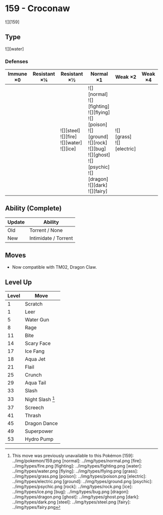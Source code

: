 # 159 - Croconaw
![][159]

## Type

![][water]

### Defenses

Immune ×0 | Resistant ×¼ | Resistant ×½                                          | Normal ×1                                                                                                                                                                      | Weak ×2                         | Weak ×4
---       | ---          | ---                                                   | ---                                                                                                                                                                            | ---                             | ---
&nbsp;    | &nbsp;       | ![][steel]<br>![][fire]<br>![][water]<br>![][ice]<br> | ![][normal]<br>![][fighting]<br>![][flying]<br>![][poison]<br>![][ground]<br>![][rock]<br>![][bug]<br>![][ghost]<br>![][psychic]<br>![][dragon]<br>![][dark]<br>![][fairy]<br> | ![][grass]<br>![][electric]<br> | &nbsp;

## Ability (Complete)

Update | Ability
---    | ---
Old    | Torrent / None
New    | Intimidate / Torrent

## Moves

 - Now compatible with TM02, Dragon Claw.

## Level Up

Level | Move
---   | ---
1     | Scratch
1     | Leer
5     | Water Gun
8     | Rage
11    | Bite
14    | Scary Face
17    | Ice Fang
18    | Aqua Jet
21    | Flail
25    | Crunch
29    | Aqua Tail
33    | Slash
33    | Night Slash [^1]
37    | Screech
41    | Thrash
45    | Dragon Dance
49    | Superpower
53    | Hydro Pump

[^1]: This move was previously unavailable to this Pokémon
[159]: ../img/pokemon/159.png
[normal]: ../img/types/normal.png
[fire]: ../img/types/fire.png
[fighting]: ../img/types/fighting.png
[water]: ../img/types/water.png
[flying]: ../img/types/flying.png
[grass]: ../img/types/grass.png
[poison]: ../img/types/poison.png
[electric]: ../img/types/electric.png
[ground]: ../img/types/ground.png
[psychic]: ../img/types/psychic.png
[rock]: ../img/types/rock.png
[ice]: ../img/types/ice.png
[bug]: ../img/types/bug.png
[dragon]: ../img/types/dragon.png
[ghost]: ../img/types/ghost.png
[dark]: ../img/types/dark.png
[steel]: ../img/types/steel.png
[fairy]: ../img/types/fairy.png
